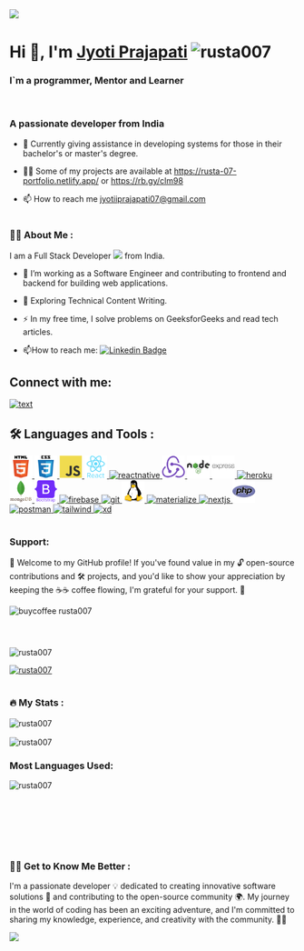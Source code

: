 <div>
<img src="https://blog.logrocket.com/wp-content/uploads/2020/08/Dino_non-birthday_version.gif"  />
</div>

# Hi 👋, I'm [Jyoti Prajapati](https://rusta-07-portfolio.netlify.app/)  <span align="left"> <img src="https://komarev.com/ghpvc/?username=rusta007&label=Profile%20views&color=0e75b6&style=flat" alt="rusta007" /> </span>



<div>
  <h3>I`m a programmer, Mentor and Learner 
 
  </h3>
   <img src="https://cdn.hashnode.com/res/hashnode/image/upload/v1595331045788/7DTc5AKaw.gif?auto=format,compress&gif-q=60&format=webm" alt="">
</div>

### A passionate developer from India

- 🚀 Currently giving assistance in developing systems for those in their bachelor's or master's degree.

- 👨‍💻 Some of my projects are available at https://rusta-07-portfolio.netlify.app/ or https://rb.gy/clm98

- 📫 How to reach me jyotiiprajapati07@gmail.com

#

### :woman_technologist: About Me :

I am a Full Stack Developer <img src="https://media.giphy.com/media/WUlplcMpOCEmTGBtBW/giphy.gif" width="30"> from India.
- :telescope: I’m working as a Software Engineer and contributing to frontend and backend for building web applications.

- :seedling: Exploring Technical Content Writing.

- :zap: In my free time, I solve problems on GeeksforGeeks and read tech articles.

- :mailbox:How to reach me: [![Linkedin Badge](https://img.shields.io/badge/-kakbar-blue?style=flat&logo=Linkedin&logoColor=white)](jyotiiprajapati07@gmail.com)

## Connect with me:

[![text](https://img.shields.io/badge/LinkedIn-0077B5?style=for-the-badge&logo=linkedin&logoColor=white)](https://www.linkedin.com/in/jyoti-prajapati7/)

## :hammer_and_wrench: Languages and Tools :
<p align="left">
   <a href="https://www.w3.org/html/" target="_blank" rel="noreferrer"> <img src="https://raw.githubusercontent.com/devicons/devicon/master/icons/html5/html5-original-wordmark.svg" alt="html5" width="40" height="40"/> </a> 
 <a href="https://www.w3schools.com/css/" target="_blank" rel="noreferrer"> <img src="https://raw.githubusercontent.com/devicons/devicon/master/icons/css3/css3-original-wordmark.svg" alt="css3" width="40" height="40"/> </a> 
<a href="https://developer.mozilla.org/en-US/docs/Web/JavaScript" target="_blank" rel="noreferrer"> <img src="https://raw.githubusercontent.com/devicons/devicon/master/icons/javascript/javascript-original.svg" alt="javascript" width="40" height="40"/> </a>
<a href="https://reactjs.org/" target="_blank" rel="noreferrer"> <img src="https://raw.githubusercontent.com/devicons/devicon/master/icons/react/react-original-wordmark.svg" alt="react" width="40" height="40"/> </a> 
<a href="https://reactnative.dev/" target="_blank" rel="noreferrer"> <img src="https://reactnative.dev/img/header_logo.svg" alt="reactnative" width="40" height="40"/> </a>
<a href="https://redux.js.org" target="_blank" rel="noreferrer"> <img src="https://raw.githubusercontent.com/devicons/devicon/master/icons/redux/redux-original.svg" alt="redux" width="40" height="40"/> </a> 
<a href="https://nodejs.org" target="_blank" rel="noreferrer"> <img src="https://raw.githubusercontent.com/devicons/devicon/master/icons/nodejs/nodejs-original-wordmark.svg" alt="nodejs" width="40" height="40"/> </a> 
 <a href="https://expressjs.com" target="_blank" rel="noreferrer"> <img src="https://raw.githubusercontent.com/devicons/devicon/master/icons/express/express-original-wordmark.svg" alt="express" width="40" height="40"/> </a> 
<a href="https://heroku.com" target="_blank" rel="noreferrer"> <img src="https://www.vectorlogo.zone/logos/heroku/heroku-icon.svg" alt="heroku" width="40" height="40"/> </a> 
<a href="https://www.mongodb.com/" target="_blank" rel="noreferrer"> <img src="https://raw.githubusercontent.com/devicons/devicon/master/icons/mongodb/mongodb-original-wordmark.svg" alt="mongodb" width="40" height="40"/> </a>  
 <a href="https://getbootstrap.com" target="_blank" rel="noreferrer"> 
   <img src="https://raw.githubusercontent.com/devicons/devicon/master/icons/bootstrap/bootstrap-plain-wordmark.svg" alt="bootstrap" width="40" height="40"/> 
  </a> 
 <a href="https://firebase.google.com/" target="_blank" rel="noreferrer"> <img src="https://www.vectorlogo.zone/logos/firebase/firebase-icon.svg" alt="firebase" width="40" height="40"/> </a> 
<a href="https://git-scm.com/" target="_blank" rel="noreferrer"> <img src="https://www.vectorlogo.zone/logos/git-scm/git-scm-icon.svg" alt="git" width="40" height="40"/> </a> 
<a href="https://www.linux.org/" target="_blank" rel="noreferrer"> <img src="https://raw.githubusercontent.com/devicons/devicon/master/icons/linux/linux-original.svg" alt="linux" width="40" height="40"/> </a> 
<a href="https://materializecss.com/" target="_blank" rel="noreferrer"> <img src="https://raw.githubusercontent.com/prplx/svg-logos/5585531d45d294869c4eaab4d7cf2e9c167710a9/svg/materialize.svg" alt="materialize" width="40" height="40"/> </a>
<a href="https://nextjs.org/" target="_blank" rel="noreferrer"> <img src="https://cdn.worldvectorlogo.com/logos/nextjs-2.svg" alt="nextjs" width="40" height="40"/> </a> 
<a href="https://www.php.net" target="_blank" rel="noreferrer"> <img src="https://raw.githubusercontent.com/devicons/devicon/master/icons/php/php-original.svg" alt="php" width="40" height="40"/> </a> 
<a href="https://postman.com" target="_blank" rel="noreferrer"> <img src="https://www.vectorlogo.zone/logos/getpostman/getpostman-icon.svg" alt="postman" width="40" height="40"/> </a> 
<a href="https://tailwindcss.com/" target="_blank" rel="noreferrer"> <img src="https://www.vectorlogo.zone/logos/tailwindcss/tailwindcss-icon.svg" alt="tailwind" width="40" height="40"/> </a>
<a href="https://www.adobe.com/products/xd.html" target="_blank" rel="noreferrer"> <img src="https://cdn.worldvectorlogo.com/logos/adobe-xd.svg" alt="xd" width="40" height="40"/> </a> </p>

# 

<h3 align="left">Support:</h3>
<p>🌟 Welcome to my GitHub profile! If you've found value in my 🔓 open-source contributions and 🛠️ projects, and you'd like to show your appreciation by keeping the ☕️☕️ coffee flowing, I'm grateful for your support. 🚀</p>

<p><a href="https://www.buymeacoffee.com/jp07"> <img align="left" src="https://cdn.buymeacoffee.com/buttons/v2/default-yellow.png" height="50" width="210" alt="buycoffee rusta007" /></a></p><br><br>

# 

<p align="left"> <img src="https://komarev.com/ghpvc/?username=rusta007&label=Profile%20views&color=0e75b6&style=flat" alt="rusta007" /> </p>

<p align="left"> <a href="https://github.com/ryo-ma/github-profile-trophy"><img src="https://github-profile-trophy.vercel.app/?username=rusta007" alt="rusta007" /></a> </p>

#
### :fire: My Stats :

<p><img align="center" src="https://github-readme-streak-stats.herokuapp.com/?user=rusta007&hide_border=true" alt="rusta007" /></p>
<p><img align="center" src="https://github-profile-trophy.vercel.app/?username=rusta007&theme=matrix" alt="rusta007" /></p>

### Most Languages Used:

<p><img align="left" src="https://github-readme-stats.vercel.app/api/top-langs?username=rusta007&show_icons=true&locale=en&layout=compact" alt="rusta007" /></p>















<br/>
<br/>
<br/>
<br/>
<br/>
<br/>




<div>

#

### 👨‍💻 Get to Know Me Better : 

I'm a passionate developer 💡 dedicated to creating innovative software solutions 🚀 and contributing to the open-source community 🌍. My journey in the world of coding has been an exciting adventure, and I'm committed to sharing my knowledge, experience, and creativity with the community. 🌟🤝
</div>

<div>
  <img src="https://i.imgflip.com/2kuh6f.jpg" />
</div>
